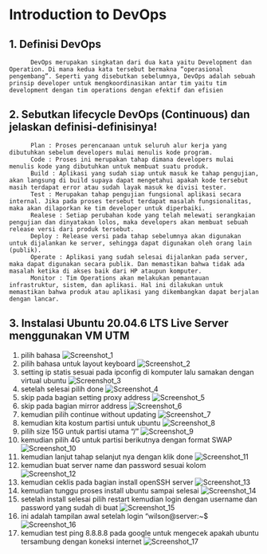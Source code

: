 # Introduction to DevOps
## 1. Definisi DevOps
          DevOps merupakan singkatan dari dua kata yaitu Development dan Operation. Di mana kedua kata tersebut bermakna “operasional pengembang”. Seperti yang disebutkan sebelumnya, DevOps adalah sebuah prinsip developer untuk mengkoordinasikan antar tim yaitu tim development dengan tim operations dengan efektif dan efisien

## 2. Sebutkan lifecycle DevOps (Continuous) dan jelaskan definisi-definisinya!
          Plan : Proses perencanaan untuk seluruh alur kerja yang dibutuhkan sebelum developers mulai menulis kode program.
          Code : Proses ini merupakan tahap dimana developers mulai menulis kode yang dibutuhkan untuk membuat suatu produk.
          Build : Aplikasi yang sudah siap untuk masuk ke tahap pengujian, akan langsung di build supaya dapat mengetahui apakah kode tersebut masih terdapat error atau sudah layak masuk ke divisi tester.
          Test : Merupakan tahap pengujian fungsional aplikasi secara internal. Jika pada proses tersebut terdapat masalah fungsionalitas, maka akan dilaporkan ke tim developer untuk diperbaiki.
          Realese : Setiap perubahan kode yang telah melewati serangkaian pengujian dan dinyatakan lolos, maka developers akan membuat sebuah release versi dari produk tersebut.
          Deploy : Release versi pada tahap sebelumnya akan digunakan untuk dijalankan ke server, sehingga dapat digunakan oleh orang lain (publik).
          Operate : Aplikasi yang sudah selesai dijalankan pada server, maka dapat digunakan secara publik. Dan memastikan bahwa tidak ada masalah ketika di akses baik dari HP ataupun komputer.
          Monitor : Tim Operations akan melakukan pemantauan infrastruktur, sistem, dan aplikasi. Hal ini dilakukan untuk memastikan bahwa produk atau aplikasi yang dikembangkan dapat berjalan dengan lancar.
          
## 3. Instalasi Ubuntu 20.04.6 LTS Live Server menggunakan VM UTM
1. pilih bahasa
![Screenshot_1](https://github.com/wilsonakbar/devops18-dumbways-WilsonAkbar/assets/132327628/5e79f520-4745-472f-a9f2-fb72a900b0ff)
2. pilih bahasa untuk layout keyboard
![Screenshot_2](https://github.com/wilsonakbar/devops18-dumbways-WilsonAkbar/assets/132327628/c084b1c2-264b-404a-806d-53ad74588fda)
3. setting ip statis sesuai pada ipconfig di komputer lalu samakan dengan virtual ubuntu
![Screenshot_3](https://github.com/wilsonakbar/devops18-dumbways-WilsonAkbar/assets/132327628/fa225e4c-5001-481f-8d7b-49ac0d0eea5e)
4. setelah selesai pilih done
![Screenshot_4](https://github.com/wilsonakbar/devops18-dumbways-WilsonAkbar/assets/132327628/515b26bb-edd6-4407-8c83-1d4a7f71dc0d)
5. skip pada bagian setting proxy address
![Screenshot_5](https://github.com/wilsonakbar/devops18-dumbways-WilsonAkbar/assets/132327628/6429ffef-861d-4ce2-8557-4026f50677c6)
6. skip pada bagian mirror address
![Screenshot_6](https://github.com/wilsonakbar/devops18-dumbways-WilsonAkbar/assets/132327628/c23c1b4a-b1d2-4dc0-a698-8d6a290f3378)
7. kemudian pilih continue without updating
![Screenshot_7](https://github.com/wilsonakbar/devops18-dumbways-WilsonAkbar/assets/132327628/c822bcdd-2767-45c8-90b1-611716613e60)
8. kemudian kita kostum partisi untuk ubuntu
![Screenshot_8](https://github.com/wilsonakbar/devops18-dumbways-WilsonAkbar/assets/132327628/d632eab6-7b20-4572-b3cc-3356bd5f07d7)
9. pilih size 15G untuk partisi utama “/”
![Screenshot_9](https://github.com/wilsonakbar/devops18-dumbways-WilsonAkbar/assets/132327628/2959f174-9301-4706-9fcd-7a9a38958942)
10. kemudian pilih 4G untuk partisi berikutnya dengan format SWAP
![Screenshot_10](https://github.com/wilsonakbar/devops18-dumbways-WilsonAkbar/assets/132327628/66cec731-47b8-479e-b914-a6697f5c195e)
11. kemudian lanjut tahap selanjut nya dengan klik done
![Screenshot_11](https://github.com/wilsonakbar/devops18-dumbways-WilsonAkbar/assets/132327628/163db4fd-63d8-408e-b724-44a342b592ab)
12. kemudian buat server name dan password sesuai kolom
![Screenshot_12](https://github.com/wilsonakbar/devops18-dumbways-WilsonAkbar/assets/132327628/94bc9916-5f76-4e49-9154-52ceea527bc9)
13. kemudian ceklis pada bagian install openSSH server
![Screenshot_13](https://github.com/wilsonakbar/devops18-dumbways-WilsonAkbar/assets/132327628/097ba2bc-421a-4e34-95f0-cd358ddc720b)
14. kemudian tunggu proses install ubuntu sampai selesai
![Screenshot_14](https://github.com/wilsonakbar/devops18-dumbways-WilsonAkbar/assets/132327628/e635e2c2-1b37-49bd-bd7f-66791b109ff1)
15. setelah install selesai pilih restart kemudian login dengan username dan password yang sudah di buat
![Screenshot_15](https://github.com/wilsonakbar/devops18-dumbways-WilsonAkbar/assets/132327628/698623a0-34c4-4ca8-a28a-da2f331edd6b)
16. ini adalah tampilan awal setelah login “wilson@server:~$
![Screenshot_16](https://github.com/wilsonakbar/devops18-dumbways-WilsonAkbar/assets/132327628/1cf814c6-14ea-422c-af01-47c1379d5b03)
17. kemudian test ping 8.8.8.8 pada google untuk mengecek apakah ubuntu tersambung dengan koneksi internet
![Screenshot_17](https://github.com/wilsonakbar/devops18-dumbways-WilsonAkbar/assets/132327628/677d81f9-1e95-415f-a338-56bf589a27b6)
